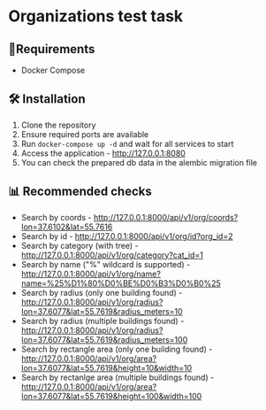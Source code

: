 # Organizations test task

## 🔧Requirements
- Docker Compose

## 🛠 Installation
1. Clone the repository
2. Ensure required ports are available
3. Run `docker-compose up -d` and wait for all services to start
4. Access the application - http://127.0.0.1:8080
5. You can check the prepared db data in the alembic migration file

## 📊 Recommended checks 
- Search by coords - http://127.0.0.1:8000/api/v1/org/coords?lon=37.6102&lat=55.7616 
- Search by id - http://127.0.0.1:8000/api/v1/org/id?org_id=2
- Search by category (with tree) - http://127.0.0.1:8000/api/v1/org/category?cat_id=1
- Search by name ("%" wildcard is supported) - http://127.0.0.1:8000/api/v1/org/name?name=%25%D1%80%D0%BE%D0%B3%D0%B0%25
- Search by radius (only one building found) - http://127.0.0.1:8000/api/v1/org/radius?lon=37.6077&lat=55.7619&radius_meters=10
- Search by radius (multiple buildings found) - http://127.0.0.1:8000/api/v1/org/radius?lon=37.6077&lat=55.7619&radius_meters=100
- Search by rectangle area (only one building found) - http://127.0.0.1:8000/api/v1/org/area?lon=37.6077&lat=55.7619&height=10&width=10
- Search by rectanlge area (multiple buildings found) - http://127.0.0.1:8000/api/v1/org/area?lon=37.6077&lat=55.7619&height=100&width=100
